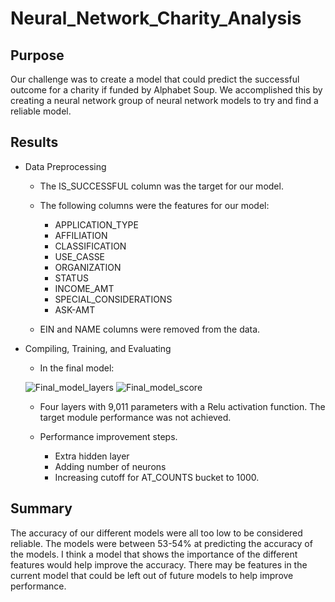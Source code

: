 # Neural_Network_Charity_Analysis

## Purpose

Our challenge was to create a model that could predict the successful outcome for a charity if funded by Alphabet Soup. We accomplished this by creating a neural network group of neural network models to try and find a reliable model.

## Results

- Data Preprocessing
		
	- The IS_SUCCESSFUL column was the target for our model.
	
	- The following columns were the features for our model:
		- APPLICATION_TYPE
        - AFFILIATION
        - CLASSIFICATION
        - USE_CASSE
        - ORGANIZATION
        - STATUS
        - INCOME_AMT
        - SPECIAL_CONSIDERATIONS
        - ASK-AMT

	- EIN and NAME columns were removed from the data.

- Compiling, Training, and Evaluating
	- In the final model:
	
	![Final_model_layers](https://user-images.githubusercontent.com/85756203/141693814-5695a680-1d07-4954-ad04-8a55d4a383db.png)
	![Final_model_score](https://user-images.githubusercontent.com/85756203/141693822-59dc3fda-c085-4255-8282-4430366f2eae.png)

	 - Four layers with 9,011 parameters with a Relu activation function.
        The target module performance was not achieved.

	- Performance improvement steps.
		- Extra hidden layer
        - Adding number of neurons
        - Increasing cutoff for AT_COUNTS bucket to 1000.

## Summary

The accuracy of our different models were all too low to be considered reliable. The models were between 53-54% at predicting the accuracy of the models.
I think a model that shows the importance of the different features would help improve the accuracy. There may be features in the current model that could be left out of future models to help improve performance.
